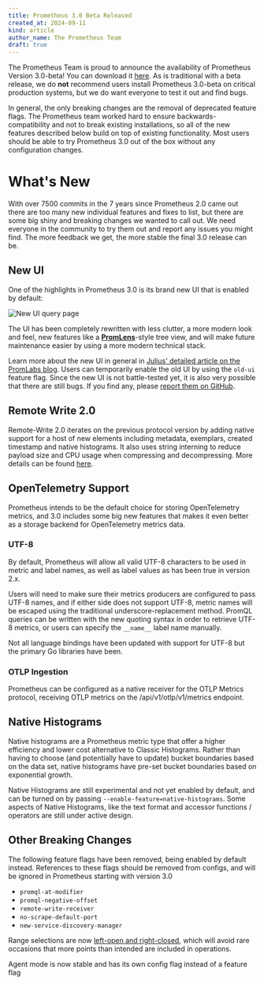 ```yaml
---
title: Prometheus 3.0 Beta Released
created_at: 2024-09-11
kind: article
author_name: The Prometheus Team
draft: true
---
```


The Prometheus Team is proud to announce the availability of Prometheus Version 3.0-beta!
You can download it [here](https://github.com/prometheus/prometheus/releases/tag/v3.0.0-beta.0).
As is traditional with a beta release, we do **not** recommend users install Prometheus 3.0-beta on critical production systems, but we do want everyone to test it out and find bugs.

In general, the only breaking changes are the removal of deprecated feature flags. The Prometheus team worked hard to ensure backwards-compatibility and not to break existing installations, so all of the new features described below build on top of existing functionality. Most users should be able to try Prometheus 3.0 out of the box without any configuration changes.

<!-- more -->

# What's New

With over 7500 commits in the 7 years since Prometheus 2.0 came out there are too many new individual features and fixes to list, but there are some big shiny and breaking changes we wanted to call out. We need everyone in the community to try them out and report any issues you might find.
The more feedback we get, the more stable the final 3.0 release can be.

## New UI

One of the highlights in Prometheus 3.0 is its brand new UI that is enabled by default:

![New UI query page](/assets/blog/2024-09-11/blog_post_screenshot_tree_view-s.png)

The UI has been completely rewritten with less clutter, a more modern look and feel, new features like a [**PromLens**](https://promlens.com/)-style tree view, and will make future maintenance easier by using a more modern technical stack.

Learn more about the new UI in general in [Julius' detailed article on the PromLabs blog](https://promlabs.com/blog/2024/09/11/a-look-at-the-new-prometheus-3-0-ui/).
Users can temporarily enable the old UI by using the `old-ui` feature flag.
Since the new UI is not battle-tested yet, it is also very possible that there are still bugs. If you find any, please [report them on GitHub](https://github.com/prometheus/prometheus/issues/new?assignees=&labels=&projects=&template=bug_report.yml).

## Remote Write 2.0

Remote-Write 2.0 iterates on the previous protocol version by adding native support for a host of new elements including metadata, exemplars, created timestamp and native histograms. It also uses string interning to reduce payload size and CPU usage when compressing and decompressing. More details can be found [here](https://prometheus.io/docs/specs/remote_write_spec_2_0/).

## OpenTelemetry Support

Prometheus intends to be the default choice for storing OpenTelemetry metrics, and 3.0 includes some big new features that makes it even better as a storage backend for OpenTelemetry metrics data.

### UTF-8

By default, Prometheus will allow all valid UTF-8 characters to be used in metric and label names, as well as label values as has been true in version 2.x.

Users will need to make sure their metrics producers are configured to pass UTF-8 names, and if either side does not support UTF-8, metric names will be escaped using the traditional underscore-replacement method. PromQL queries can be written with the new quoting syntax in order to retrieve UTF-8 metrics, or users can specify the `__name__`  label name manually.

Not all language bindings have been updated with support for UTF-8 but the primary Go libraries have been.

### OTLP Ingestion

Prometheus can be configured as a native receiver for the OTLP Metrics protocol, receiving OTLP metrics on the /api/v1/otlp/v1/metrics endpoint.

## Native Histograms
Native histograms are a Prometheus metric type that offer a higher efficiency and lower cost alternative to Classic Histograms. Rather than having to choose (and potentially have to update) bucket boundaries based on the data set, native histograms have pre-set bucket boundaries based on exponential growth.

Native Histograms are still experimental and not yet enabled by default, and can be turned on by passing `--enable-feature=native-histograms`.  Some aspects of Native Histograms, like the text format and accessor functions / operators are still under active design.

## Other Breaking Changes

The following feature flags have been removed, being enabled by default instead. References to these flags should be removed from configs, and will be ignored in Prometheus starting with version 3.0

* `promql-at-modifier`
* `promql-negative-offset`
* `remote-write-receiver`
* `no-scrape-default-port`
* `new-service-discovery-manager`

Range selections are now [left-open and right-closed](https://github.com/prometheus/prometheus/issues/13213), which will avoid rare occasions that more points than intended are included in operations.

Agent mode is now stable and has its own config flag instead of a feature flag
